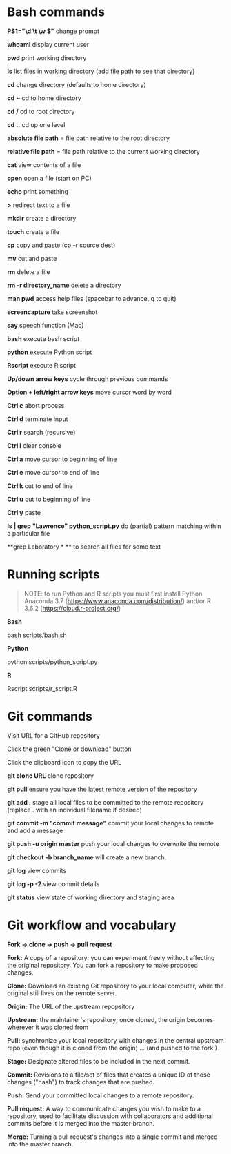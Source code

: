 # Bash commands

**PS1="\d \t \w $"** change prompt

**whoami** display current user

**pwd** print working directory

**ls** list files in working directory (add file path to see that directory)

**cd** change directory (defaults to home directory)

__cd \~__ cd to home directory

**cd /** cd to root directory

**cd ..** cd up one level

**absolute file path** = file path relative to the root directory

**relative file path** = file path relative to the current working directory

**cat** view contents of a file

**open** open a file (start on PC)

**echo** print something 

**>** redirect text to a file 

**mkdir** create a directory

**touch** create a file

**cp** copy and paste (cp -r source dest)

**mv** cut and paste

**rm** delete a file

**rm -r directory_name** delete a directory

**man pwd** access help files (spacebar to advance, q to quit)

**screencapture** take screenshot

**say** speech function (Mac)

**bash** execute bash script

**python** execute Python script

**Rscript** execute R script

**Up/down arrow keys** cycle through previous commands

**Option + left/right arrow keys** move cursor word by word

**Ctrl c** abort process

**Ctrl d** terminate input

**Ctrl r** search (recursive)

**Ctrl l** clear console

**Ctrl a** move cursor to beginning of line

**Ctrl e** move cursor to end of line

**Ctrl k** cut to end of line

**Ctrl u** cut to beginning of line

**Ctrl y** paste

**ls | grep "Lawrence" python_script.py** do (partial) pattern matching within a particular file

**grep Laboratory * ** to search all files for some text

# Running scripts 
> NOTE: to run Python and R scripts you must first install Python Anaconda 3.7 (https://www.anaconda.com/distribution/) and/or R 3.6.2 (https://cloud.r-project.org/)

**Bash**

bash scripts/bash.sh

**Python**

python scripts/python_script.py

**R**

Rscript scripts/r_script.R

# Git commands

Visit URL for a GitHub repository

Click the green "Clone or download" button

Click the clipboard icon to copy the URL

**git clone URL** clone repository

**git pull** ensure you have the latest remote version of the repository

**git add .** stage all local files to be committed to the remote repository (replace . with an individual filename if desired)

**git commit -m "commit message"** commit your local changes to remote and add a message

**git push -u origin master** push your local changes to overwrite the remote

**git checkout -b branch_name** will create a new branch. 

**git log** view commits

**git log -p -2** view commit details

**git status** view state of working directory and staging area

# Git workflow and vocabulary

**Fork → clone → push → pull request**

**Fork:** A copy of a repository; you can experiment freely without affecting the original repository. You can fork a repository to make proposed changes. 

**Clone:** Download an existing Git repository to your local computer, while the original still lives on the remote server. 

**Origin:** The URL of the upstream repopsitory

**Upstream:** the maintainer's repository; once cloned, the origin becomes wherever it was cloned from

**Pull:** synchronize your local repository with changes in the central upstream repo (even though it is cloned from the origin) ... (and pushed to the fork!)

**Stage:** Designate altered files to be included in the next commit.

**Commit:** Revisions to a file/set of files that creates a unique ID of those changes ("hash") to track changes that are pushed. 

**Push:** Send your committed local changes to a remote repository. 

**Pull request:** A way to communicate changes you wish to make to a repository, used to facilitate discussion with collaborators and additional commits before it is merged into the master branch. 

**Merge:** Turning a pull request's changes into a single commit and merged into the master branch. 
